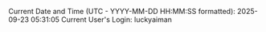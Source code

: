 Current Date and Time (UTC - YYYY-MM-DD HH:MM:SS formatted): 2025-09-23 05:31:05
Current User's Login: luckyaiman
